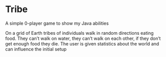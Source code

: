 # Tribe
A simple 0-player game to show my Java abilities 

On a grid of Earth tribes of individuals walk in random directions eating food. They can’t walk on water, they can’t walk on each other, if they don’t get enough food they die. The user is given statistics about the world and can influence the initial setup
